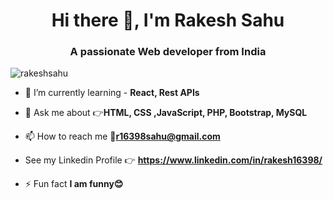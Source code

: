 <h1 align="center">Hi there 👋, I'm Rakesh Sahu</h1>
<h3 align="center">A passionate Web developer from India</h3>
<p align="left"> <img src="https://komarev.com/ghpvc/?username=rakeshsahu&label=Profile%20views&color=0e75b6&style=flat" alt="rakeshsahu" /> </p>

- 🌱 I’m currently learning - **React, Rest APIs**

- 💬 Ask me about 👉**HTML, CSS ,JavaScript, PHP, Bootstrap, MySQL**

- 📫 How to reach me 📧**r16398sahu@gmail.com**
- See my Linkedin Profile  👉 **https://www.linkedin.com/in/rakesh16398/**

- ⚡ Fun fact **I am funny😊**
